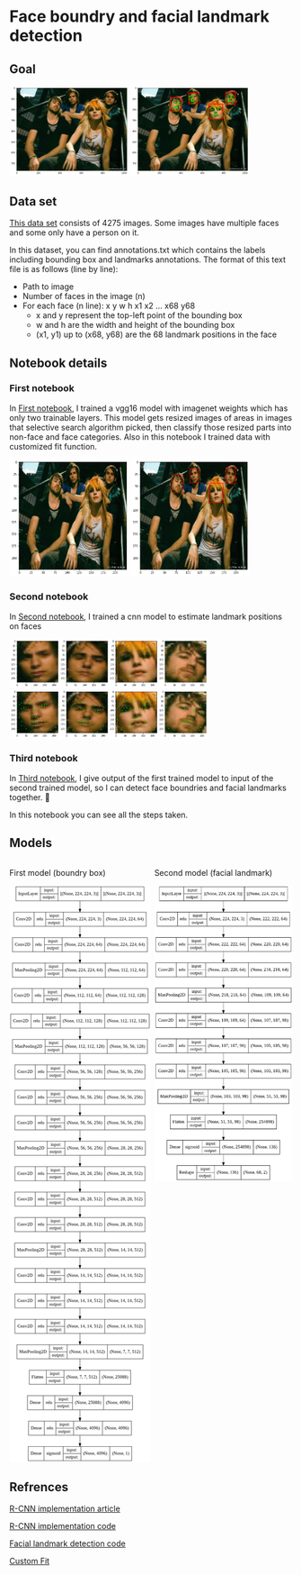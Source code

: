 # Face boundry and facial landmark detection

## Goal
<p float="center">
    <img src="Images/1.png" width="42%">
    <img src="Images/7.png" width="42%">
</p>

## Data set
[This data set](https://drive.google.com/file/d/1Jshwoo4KIDdCl_QkaWJ6HtGKC4JKOcU6/view?usp=sharing)
consists of 4275 images. Some images have multiple faces and some only have a person on it.

In this dataset, you can find annotations.txt which contains the labels including bounding box and landmarks annotations. The format of this text file is as follows (line by line):
* Path to image
* Number of faces in the image (n)
* For each face (n line): x y w h x1 x2 ... x68 y68 
    * x and y represent the top-left point of the bounding box
    * w and h are the width and height of the bounding box
    * (x1, y1) up to (x68, y68) are the 68 landmark positions in the face

## Notebook details
### First notebook
In [First notebook](./part1_face_boundary_detection.ipynb), I trained a vgg16 model with imagenet weights which has only two trainable layers. This model gets resized images of areas in images that selective search algorithm picked, then classify those resized parts into non-face and face categories. Also in this notebook I trained data with customized fit function. 

<p float="center">
    <img src="Images/2.png" width="42%">
    <img src="Images/3.png" width="42%">
</p>

### Second notebook
In [Second notebook](./part2_facial_landmark_detection.ipynb), I trained a cnn model to estimate landmark positions on faces

<img src="Images/4.png" width="70%">
<img src="Images/5.png" width="70%">

### Third notebook
In [Third notebook](./part3_face_boundary_and_facial_landmark_detection.ipynb), I give output of the first trained model to input of the second trained model, so I can detect face boundries and facial landmarks together. 🎉

In this notebook you can see all the steps taken.

## Models
<div style="display:flex">
    <div style="flex:21">
        <p>First model (boundry box)</p>
        <img src="Images/rcnn.png"/>
    </div>
    <div style="flex:20">
        <p>Second model (facial landmark)</p>
        <img src="Images/cnn.png"/>
    </div>
</div>

## Refrences
[R-CNN implementation article](https://towardsdatascience.com/step-by-step-r-cnn-implementation-from-scratch-in-python-e97101ccde55)

[R-CNN implementation code](https://github.com/Hulkido/RCNN)

[Facial landmark detection code](https://github.com/LordLean/Facial-Landmark-Detection)

[Custom Fit](https://www.tensorflow.org/guide/keras/customizing_what_happens_in_fit)